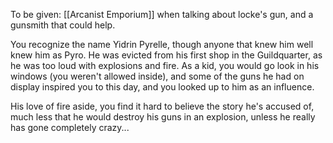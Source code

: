 To be given: [[Arcanist Emporium]] when talking about locke's gun, and a gunsmith that could help.



You recognize the name Yidrin Pyrelle, though anyone that knew him well knew him as Pyro.  He was evicted from his first shop in the Guildquarter, as he was too loud with explosions and fire.  As a kid, you would go look in his windows (you weren't allowed inside), and some of the guns he had on display inspired you to this day, and you looked up to him as an influence.

His love of fire aside, you find it hard to believe the story he's accused of, much less that he would destroy his guns in an explosion, unless he really has gone completely crazy...